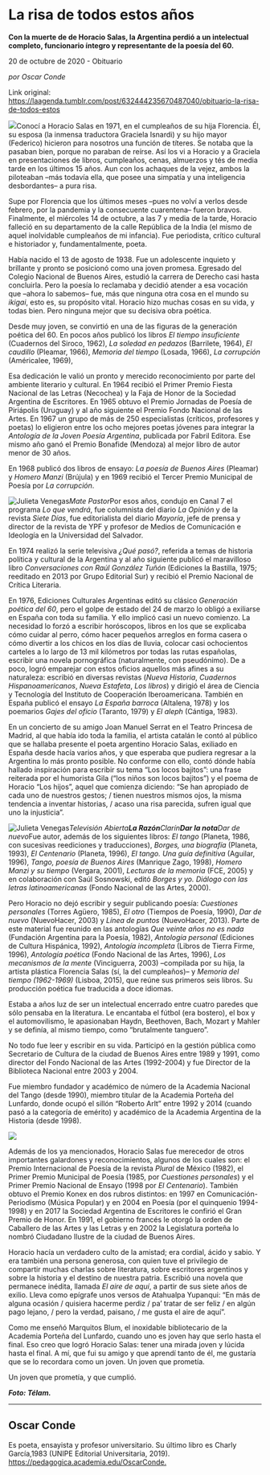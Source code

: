 # La risa de todos estos años

**Con la muerte de de Horacio Salas, la Argentina perdió a un intelectual completo, funcionario íntegro y representante de la poesía del 60.**

20 de octubre de 2020 - Obituario

_por Oscar Conde_

Link original: https://laagenda.tumblr.com/post/632444235670487040/obituario-la-risa-de-todos-estos

![](https://64.media.tumblr.com/1315f692e86d53614cf85bb8d9ae70b9/71f03d330f8e473d-7d/s500x750/23f2e84bdca1cb75c19d9a524b6cc990f2b357a5.jpg)Conocí a Horacio Salas en 1971, en el cumpleaños de su hija Florencia.
Él, su esposa (la inmensa traductora Graciela Isnardi) y su hijo mayor (Federico)
hicieron para nosotros una función de títeres. Se notaba que la pasaban bien,
porque no paraban de reírse. Así los vi a Horacio y a Graciela en
presentaciones de libros, cumpleaños, cenas, almuerzos y tés de media tarde en
los últimos 15 años. Aun con los achaques de la vejez, ambos la piloteaban –más
todavía ella, que posee una simpatía y una inteligencia desbordantes– a pura
risa.

Supe por Florencia que los últimos meses –pues no volví a verlos desde
febrero, por la pandemia y la consecuente cuarentena– fueron bravos.
Finalmente, el miércoles 14 de octubre, a las 7 y media de la
tarde, Horacio falleció en su departamento de la calle República de la India
(el mismo de aquel inolvidable cumpleaños de mi infancia). Fue periodista,
crítico cultural e historiador y, fundamentalmente, poeta. 

Había nacido el 13 de agosto de 1938. Fue un
adolescente inquieto y brillante y pronto se posicionó como una joven promesa. Egresado
del Colegio Nacional de Buenos Aires, estudió la carrera de Derecho casi hasta concluirla.
Pero la poesía lo reclamaba y decidió atender a esa vocación que –ahora lo
sabemos– fue, más que ninguna otra cosa en el mundo su *ikigai*, esto es,
su propósito vital. Horacio hizo muchas cosas en su vida, y todas bien. Pero
ninguna mejor que su decisiva obra poética.

Desde muy joven,
se convirtió en una de las figuras de la generación poética del 60. En pocos
años publicó los libros *El tiempo insuficiente* (Cuadernos del Siroco, 1962), *La soledad en
pedazos* (Barrilete, 1964), *El caudillo* (Pleamar, 1966), *Memoria
del tiempo* (Losada, 1966), *La corrupción* (Américalee,
1969), 

Esa dedicación le
valió un pronto y merecido reconocimiento por parte del ambiente literario y
cultural. En 1964 recibió el Primer Premio Fiesta Nacional de las Letras
(Necochea) y la Faja de Honor de la Sociedad Argentina de Escritores. En
1965 obtuvo el Premio Jornadas de Poesía de Piriápolis (Uruguay) y al
año siguiente el Premio Fondo Nacional de las Artes. En 1967 un grupo de más de
250 especialistas (críticos, profesores y poetas) lo eligieron entre los ocho
mejores poetas jóvenes para integrar la *Antología de la Joven Poesía
Argentina*, publicada por Fabril Editora. Ese mismo año ganó el Premio
Bonafide (Mendoza) al mejor libro de autor menor de 30 años. 

En 1968 publicó
dos libros de ensayo: *La poesía de Buenos Aires* (Pleamar) y *Homero Manzi* (Brújula) y en
1969 recibió el Tercer Premio Municipal de Poesía por *La corrupción*.

![Julieta Venegas](https://64.media.tumblr.com/797ad5bf9945295a55c55615fc1b13d7/71f03d330f8e473d-71/s250x400/46c7022fec289ce88466485e9b36ae23e641e0a5.jpg)*Mate Pastor*Por esos años, condujo en Canal 7 el programa *Lo que vendrá*, fue
columnista del diario *La Opinión* y de la revista *Siete Días*, fue
editorialista del diario *Mayoría*, jefe de prensa y director de la
revista de YPF y profesor de Medios de Comunicación e Ideología en la
Universidad del Salvador.

En 1974 realizó la serie televisiva *¿Qué pasó?*, referida a
temas de historia política y cultural de la Argentina y al año siguiente
publicó el maravilloso libro *Conversaciones con Raúl González Tuñón* (Ediciones
la Bastilla, 1975; reeditado en 2013 por Grupo Editorial Sur) y recibió el
Premio Nacional de Crítica Literaria.

En 1976, Ediciones Culturales Argentinas editó su clásico *Generación
poética del 60*, pero el golpe de estado del 24 de marzo lo obligó a
exiliarse en España con toda su familia. Y ello implicó casi un nuevo comienzo.
La necesidad lo forzó a escribir horóscopos, libros en los que se explicaba
cómo cuidar al perro, cómo hacer pequeños arreglos en forma casera o cómo
divertir a los chicos en los días de lluvia, colocar casi ochocientos carteles
a lo largo de 13 mil kilómetros por todas las rutas españolas, escribir una
novela pornográfica (naturalmente, con pseudónimo). De a poco, logró emparejar
con estos oficios aquellos más afines a su naturaleza: escribió en diversas
revistas (*Nueva Historia*, *Cuadernos Hispanoamericanos*, *Nueva
Estafeta*, *Los libros*) y dirigió el área de Ciencia y Tecnología del
Instituto de Cooperación Iberoamericana. También en España publicó el ensayo *La
España barroca* (Altalena, 1978) y los poemarios *Gajes del oficio*
(Taranto, 1979) y *El aleph* (Cántiga, 1983).

En un concierto de su amigo Joan Manuel Serrat en el Teatro Princesa de
Madrid, al que había ido toda la familia, el artista catalán le contó al
público que se hallaba presente el poeta argentino Horacio Salas, exiliado en
España desde hacía varios años, y que esperaba que pudiera regresar a la
Argentina lo más pronto posible. No conforme con ello, contó dónde había
hallado inspiración para escribir su tema “Los locos bajitos”: una frase
reiterada por el humorista Gila (“los niños son locos bajitos”) y el poema de
Horacio “Los hijos”, aquel que comienza diciendo: “Se han apropiado de cada uno
de nuestros gestos; / tienen nuestros mismos ojos, la misma tendencia a
inventar historias, / acaso una risa parecida, sufren igual que uno la
injusticia”.

![Julieta Venegas](https://64.media.tumblr.com/640deffcb466a6570cef4fc90a70613a/71f03d330f8e473d-68/s250x400/6983268750a2cf2dcfc6f614bba5cc31bd0122b6.jpg)*Televisión Abierta**La Razón**Clarín**Dar la nota**Dar de nuevo*Fue autor, además
de los siguientes libros: *El tango* (Planeta, 1986, con sucesivas
reediciones y traducciones), *Borges, una biografía* (Planeta, 1993),
*El Centenario* (Planeta, 1996), *El tango. Una guía definitiva*
(Aguilar, 1996), *Tango, poesía de Buenos Aires* (Manrique Zago, 1998), *Homero
Manzi y su tiempo* (Vergara, 2001), *Lecturas de la memoria* (FCE,
2005) y en colaboración con Saúl Sosnowski, editó *Borges y yo. Diálogo con
las letras latinoamericanas* (Fondo Nacional de las Artes, 2000).

Pero
Horacio no dejó escribir y seguir publicando poesía: *Cuestiones
personales* (Torres Agüero, 1985), *El otro* (Tiempos de Poesía,
1990), *Dar de nuevo* (NuevoHacer, 2003) y *Línea de puntos* (NuevoHacer,
2013). Parte de este material fue reunido en las antologías *Que veinte años
no es nada* (Fundación Argentina para la Poesía, 1982), *Antología
personal* (Ediciones de Cultura Hispánica, 1992), *Antología
incompleta* (Libros de Tierra Firme, 1996), *Antología poética* (Fondo
Nacional de las Artes, 1996), *Los mecanismos de la mente* (Vinciguerra,
2003) –compilada por su hija, la artista plástica Florencia Salas (sí, la del
cumpleaños)– y *Memoria del tiempo (1962-1969)* (Lisboa, 2015), que
reúne sus primeros seis libros. Su producción poética fue traducida a doce
idiomas. 

Estaba a
años luz de ser un intelectual encerrado entre cuatro paredes que sólo pensaba
en la literatura. Le encantaba el fútbol (era bostero), el box y el
automovilismo, le apasionaban Haydn, Beethoven, Bach, Mozart y Mahler y se
definía, al mismo tiempo, como “brutalmente tanguero”. 

No todo
fue leer y escribir en su vida. Participó en la gestión
pública como Secretario de Cultura de la ciudad de Buenos Aires entre 1989 y
1991, como director del Fondo Nacional de las Artes
(1992-2004) y fue Director de la
Biblioteca Nacional entre 2003 y 2004.

Fue miembro fundador y académico de número de la
Academia Nacional del Tango (desde 1990), miembro titular de la Academia Porteña del Lunfardo,
donde ocupó el sillón “Roberto Arlt” entre 1992 y 2014 (cuando pasó a la
categoría de emérito) y académico de la Academia Argentina de la
Historia (desde 1998).

![](https://64.media.tumblr.com/3ebc49684da8696a2e0b895bf5468933/71f03d330f8e473d-d3/s500x750/7073a43575888fe0de595cc36ce6f355042105fa.jpg)




Además de los ya mencionados, Horacio Salas fue
merecedor de otros importantes galardones y reconocimientos, algunos de los
cuales son: el Premio
Internacional de Poesía de la revista *Plural*
de México (1982), el Primer Premio Municipal de Poesía (1985, por *Cuestiones
personales*) y el Primer Premio Nacional de Ensayo (1998 por *El
Centenario*). También obtuvo el Premio Konex en dos rubros distintos: en
1997 en Comunicación-Periodismo (Música
Popular) y en 2004 en Poesía (por el quinquenio 1994-1998) y en 2017 la Sociedad Argentina de Escritores le confirió el Gran
Premio de Honor. En 1991, el gobierno francés le
otorgó la orden de Caballero de las Artes y las Letras y en 2002 la Legislatura
porteña lo nombró Ciudadano Ilustre de
la ciudad de Buenos Aires.

Horacio hacía un verdadero culto de la amistad; era cordial, ácido y
sabio. Y era también una persona generosa, con quien tuve el privilegio de
compartir muchas charlas sobre literatura, sobre escritores argentinos y sobre
la historia y el destino de nuestra patria. Escribió una novela que permanece
inédita, llamada *El aire de aquí*, a partir de sus siete años de exilio.
Lleva como epígrafe unos versos de Atahualpa Yupanqui: “En más de alguna
ocasión / quisiera hacerme perdiz / pa’ tratar de ser feliz / en algún pago
lejano, / pero la verdad, paisano, / me gusta el aire de aquí”.

Como
me enseñó Marquitos Blum, el inoxidable bibliotecario de la Academia Porteña
del Lunfardo, cuando uno es joven hay que serlo hasta el final. Eso creo que
logró Horacio Salas: tener una mirada joven y lúcida hasta el final. A mí, que
fui su amigo y que aprendí tanto de él, me gustaría que se lo recordara como un
joven. Un joven que prometía. 

Un
joven que prometía, y que cumplió.

***Foto: Télam.***



---

 Oscar Conde
------------

 Es poeta, ensayista y profesor universitario. Su último libro es Charly García,1983 (UNIPE Editorial Universitaria, 2019).
<https://pedagogica.academia.edu/OscarConde.>


